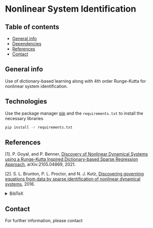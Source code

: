 # Nonlinear System Identification

## Table of contents
* [General info](#general-info)
* [Dependencies](#dependencies)
* [References](#references)
* [Contact](#contact)

## General info
Use of dictionary-based learning along with 4th order Runge-Kutta for nonlinear system identification.
	
## Technologies
Use the package manager [pip](https://pip.pypa.io/en/stable/) and the `requirements.txt` to install the necessary libraries

```bash
pip install -r requirements.txt
```
	
## References
[1]. P. Goyal, and P. Benner, [Discovery of Nonlinear Dynamical Systems using a Runge-Kutta Inspired Dictionary-based Sparse Regression Approach](https://arxiv.org/abs/2105.04869), arXiv:2105.04869, 2021.

[2]. S. L. Brunton, P. L. Proctor, and N. J. Kutz, [Discovering governing equations from data by sparse identification of nonlinear dynamical systems](https://doi.org/10.1073/pnas.1517384113), 2016.
<details><summary>BibTeX</summary><pre>
@article{goyal2022discovery,
  title={Discovery of nonlinear dynamical systems using a Runge--Kutta inspired dictionary-based sparse regression approach},
  author={Goyal, Pawan and Benner, Peter},
  journal={Proceedings of the Royal Society A},
  volume={478},
  number={2262},
  pages={20210883},
  year={2022},
  publisher={The Royal Society}
}
@article{brunton2016discovering,
  title={Discovering governing equations from data by sparse identification of nonlinear dynamical systems},
  author={Brunton, Steven L and Proctor, Joshua L and Kutz, J Nathan},
  journal={Proceedings of the national academy of sciences},
  volume={113},
  number={15},
  pages={3932--3937},
  year={2016},
  publisher={National Acad Sciences}
}
</pre></details>

## Contact
For further information, please contact 
